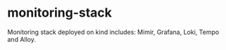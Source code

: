 # monitoring-stack
Monitoring stack deployed on kind includes: Mimir, Grafana, Loki, Tempo and Alloy.
